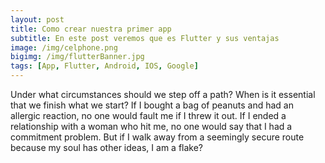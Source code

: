 ```yaml
---
layout: post
title: Como crear nuestra primer app
subtitle: En este post veremos que es Flutter y sus ventajas
image: /img/celphone.png
bigimg: /img/flutterBanner.jpg
tags: [App, Flutter, Android, IOS, Google]
---
```


Under what circumstances should we step off a path? When is it essential that we finish what we start? If I bought a bag of peanuts and had an allergic reaction, no one would fault me if I threw it out. If I ended a relationship with a woman who hit me, no one would say that I had a commitment problem. But if I walk away from a seemingly secure route because my soul has other ideas, I am a flake?
